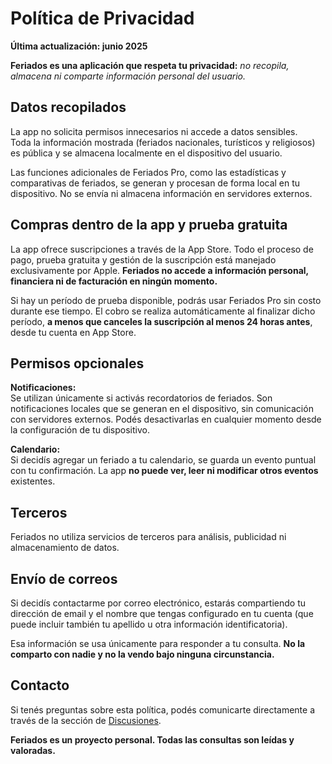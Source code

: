 # Política de Privacidad  

**Última actualización: junio 2025**  

**Feriados es una aplicación que respeta tu privacidad:** *no recopila, almacena ni comparte información personal del usuario.*  

## Datos recopilados  

La app no solicita permisos innecesarios ni accede a datos sensibles.  
Toda la información mostrada (feriados nacionales, turísticos y religiosos) es pública y se almacena localmente en el dispositivo del usuario.  

Las funciones adicionales de Feriados Pro, como las estadísticas y comparativas de feriados, se generan y procesan de forma local en tu dispositivo. No se envía ni almacena información en servidores externos.  

## Compras dentro de la app y prueba gratuita  

La app ofrece suscripciones a través de la App Store. Todo el proceso de pago, prueba gratuita y gestión de la suscripción está manejado exclusivamente por Apple. **Feriados no accede a información personal, financiera ni de facturación en ningún momento.**  

Si hay un período de prueba disponible, podrás usar Feriados Pro sin costo durante ese tiempo. El cobro se realiza automáticamente al finalizar dicho período, **a menos que canceles la suscripción al menos 24 horas antes**, desde tu cuenta en App Store.  

## Permisos opcionales  

**Notificaciones:**  
Se utilizan únicamente si activás recordatorios de feriados. Son notificaciones locales que se generan en el dispositivo, sin comunicación con servidores externos. Podés desactivarlas en cualquier momento desde la configuración de tu dispositivo.  

**Calendario:**  
Si decidís agregar un feriado a tu calendario, se guarda un evento puntual con tu confirmación. La app **no puede ver, leer ni modificar otros eventos** existentes.  

## Terceros  

Feriados no utiliza servicios de terceros para análisis, publicidad ni almacenamiento de datos.  

## Envío de correos  

Si decidís contactarme por correo electrónico, estarás compartiendo tu dirección de email y el nombre que tengas configurado en tu cuenta (que puede incluir también tu apellido u otra información identificatoria).  

Esa información se usa únicamente para responder a tu consulta. **No la comparto con nadie y no la vendo bajo ninguna circunstancia.**  

## Contacto  

Si tenés preguntas sobre esta política, podés comunicarte directamente a través de la sección de [Discusiones](https://github.com/lucasditomase/feriados/discussions).  

**Feriados es un proyecto personal. Todas las consultas son leídas y valoradas.**  
